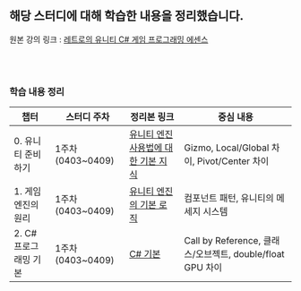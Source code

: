 ## 해당 스터디에 대해 학습한 내용을 정리했습니다.

원본 강의 링크 : [레트로의 유니티 C# 게임 프로그래밍 에센스](https://www.inflearn.com/course/유니티-게임-프로그래밍-에센스)

<br/>
<br/>

### 학습 내용 정리
|챕터|스터디 주차|정리본 링크|중심 내용|
|---|---|---|---|
|0. 유니티 준비하기|1주차(0403~0409)|[유니티 엔진 사용법에 대한 기본 지식](https://www.notion.so/0-76af276efe514ccdbbcd2097f7b2f609?pvs=4)|Gizmo, Local/Global 차이, Pivot/Center 차이|
|1. 게임 엔진의 원리|1주차(0403~0409)|[유니티 엔진의 기본 로직](https://www.notion.so/1-4319fb8c914c40758b90640d2aae9afd?pvs=4)|컴포넌트 패턴, 유니티의 메세지 시스템|
|2. C# 프로그래밍 기본|1주차(0403~0409)|[C# 기본](https://www.notion.so/2-C-57cb8c2786b44f2fa77f7a2eabd3fe38?pvs=4)|Call by Reference, 클래스/오브젝트, double/float GPU 차이|


